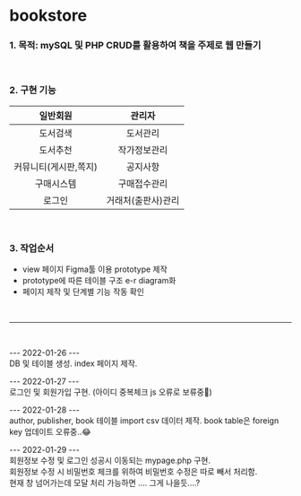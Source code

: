 # bookstore

### 1. 목적: mySQL 및 PHP CRUD를 활용하여 책을 주제로 웹 만들기
<br>

### 2. 구현 기능 
|    **일반회원**    |   **관리자**     |
|:-------------:|:-------------:|
|도서검색|도서관리|
|도서추천|작가정보관리|
|커뮤니티(게시판,쪽지)|공지사항|
|구매시스템|구매접수관리|
|로그인|거래처(출판사)관리|

<br>

### 3. 작업순서
+ view 페이지 Figma툴 이용 prototype 제작 
+ prototype에 따른 테이블 구조 e-r diagram화 
+ 페이지 제작 및 단계별 기능 작동 확인
<br>

---
<br>

--- 2022-01-26 --- <br>
DB 및 테이블 생성.
index 페이지 제작. 
<br>
   
--- 2022-01-27 --- <br>
로그인 및 회원가입 구현. (아이디 중복체크 js 오류로 보류중🤢)
<br>
   
--- 2022-01-28 --- <br>
author, publisher, book 테이블 import csv 데이터 제작. book table은 foreign key 업데이트 오류중..😂 
<br>
   
--- 2022-01-29 --- <br>
회원정보 수정 및 로그인 성공시 이동되는 mypage.php 구현. <br>
회원정보 수정 시 비밀번호 체크를 위하여 비밀번호 수정은 따로 빼서 처리함.<br>
현재 창 넘어가는데 모달 처리 가능하면 .... 그게 나을듯....?
